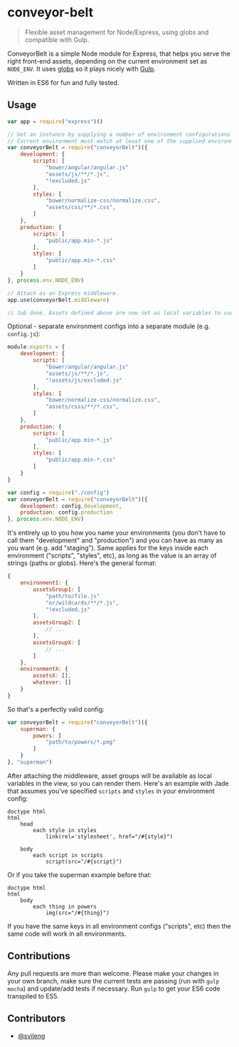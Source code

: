 # conveyor-belt
> Flexible asset management for Node/Express, using globs and compatible with Gulp.

ConveyorBelt is a simple Node module for Express, that helps you serve the right front-end assets, depending on the current environment set as `NODE_ENV`. It uses [globs](https://github.com/isaacs/node-glob#glob-primer) so it plays nicely with [Gulp](https://github.com/gulpjs/gulp/).

Written in ES6 for fun and fully tested.

## Usage
```javascript
var app = require("express")()

// Get an instance by supplying a number of environment configurations and current environment.
// Current environment must match at least one of the supplied environment configurations.
var conveyorBelt = require("conveyorBelt")({
    development: {
        scripts: [
            "bower/angular/angular.js"
            "assets/js/**/*.js",
            "!excluded.js"
        ],
        styles: [
            "bower/normalize-css/normalize.css",
            "assets/css/**/*.css",
        ]
    },
    production: {
        scripts: [
            "public/app.min-*.js"
        ],
        styles: [
            "public/app.min-*.css"
        ]
    }
}, process.env.NODE_ENV)

// Attach as an Express middleware.
app.use(conveyorBelt.middleware)

// Job done. Assets defined above are now set as local variables to use in the view. Globs will be expanded to full paths.
```
Optional - separate environment configs into a separate module (e.g. `config.js`):
```javascript
module.exports = {
    development: {
        scripts: [
            "bower/angular/angular.js"
            "assets/js/**/*.js",
            "!assets/js/excluded.js"
        ],
        styles: [
            "bower/normalize-css/normalize.css",
            "assets/csss/**/*.css",
        ]
    },
    production: {
        scripts: [
            "public/app.min-*.js"
        ],
        styles: [
            "public/app.min-*.css"
        ]
    }
}
```
```javascript
var config = require("./config")
var conveyorBelt = require("conveyorBelt")({
    development: config.development,
    production: config.production
}, process.env.NODE_ENV)

```
It's entirely up to you how you name your environments (you don't have to call them "development" and "production") and you can have as many as you want (e.g. add "staging"). Same applies for the keys inside each environment ("scripts", "styles", etc), as long as the value is an array of strings (paths or globs). Here's the general format:
```javascript
{
    environment1: {
        assetsGroup1: [
            "path/to/file.js"
            "or/wildcards/**/*.js",
            "!excluded.js"
        ],
        assetsGroup2: [
            // ...
        ],
        assetsGroupX: [
            // ...
        ]
    },
    environmentX: {
        assetsX: [],
        whatever: []
    }
}

```
So that's a perfectly valid config:
```javascript
var conveyorBelt = require("conveyorBelt")({
    superman: {
        powers: [
            "path/to/powers/*.png"
        ]
    }
}, "superman")

```
After attaching the middleware, asset groups will be available as local variables in the view, so you can render them. Here's an example with Jade that assumes you've specified `scripts` and `styles` in your environment config:

```jade
doctype html
html
    head
        each style in styles
            link(rel='stylesheet', href="/#{style}")

    body
        each script in scripts
            script(src="/#{script}")
```
Or if you take the superman example before that:
```jade
doctype html
html
    body
        each thing in powers
            img(src="/#{thing}")
```
If you have the same keys in all environment configs ("scripts", etc) then the same code will work in all environments.

## Contributions
Any pull requests are more than welcome. Please make your changes in your own branch, make sure the current tests are passing (run with `gulp mocha`) and update/add tests if necessary. Run `gulp` to get your ES6 code transpiled to ES5.

## Contributors

- [@svileng](https://twitter.com/svileng)
